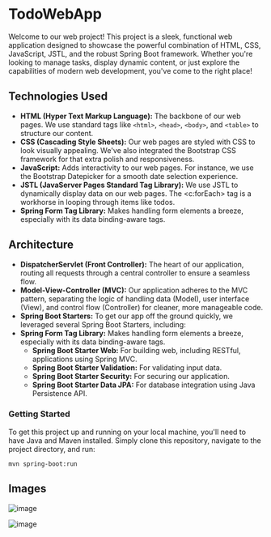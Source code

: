 # TodoWebApp
Welcome to our web project! This project is a sleek, functional web application designed to showcase the powerful combination of HTML, CSS, JavaScript, JSTL, and the robust Spring Boot framework. Whether you're looking to manage tasks, display dynamic content, or just explore the capabilities of modern web development, you've come to the right place!

## Technologies Used

- **HTML (Hyper Text Markup Language):** The backbone of our web pages. We use standard tags like `<html>`, `<head>`, `<body>`, and `<table>` to structure our content.
- **CSS (Cascading Style Sheets):** Our web pages are styled with CSS to look visually appealing. We've also integrated the Bootstrap CSS framework for that extra polish and responsiveness.
- **JavaScript:** Adds interactivity to our web pages. For instance, we use the Bootstrap Datepicker for a smooth date selection experience.
- **JSTL (JavaServer Pages Standard Tag Library):** We use JSTL to dynamically display data on our web pages. The <c:forEach> tag is a workhorse in looping through items like todos.
- **Spring Form Tag Library:** Makes handling form elements a breeze, especially with its data binding-aware tags.

## Architecture

- **DispatcherServlet (Front Controller):** The heart of our application, routing all requests through a central controller to ensure a seamless flow.
- **Model-View-Controller (MVC):** Our application adheres to the MVC pattern, separating the logic of handling data (Model), user interface (View), and control flow (Controller) for cleaner, more manageable code.
- **Spring Boot Starters:** To get our app off the ground quickly, we leveraged several Spring Boot Starters, including:
- **Spring Form Tag Library:** Makes handling form elements a breeze, especially with its data binding-aware tags.
  - **Spring Boot Starter Web:** For building web, including RESTful, applications using Spring MVC.
  - **Spring Boot Starter Validation:** For validating input data.
  - **Spring Boot Starter Security:** For securing our application.
  - **Spring Boot Starter Data JPA:** For database integration using Java Persistence API.

### Getting Started

To get this project up and running on your local machine, you'll need to have Java and Maven installed. Simply clone this repository, navigate to the project directory, and run:

```
mvn spring-boot:run
```

## Images
![image](https://github.com/utkarshsinh/TodoWebApp/assets/107430204/6b768c16-c740-4aab-8256-58908d864f09)

![image](https://github.com/utkarshsinh/TodoWebApp/assets/107430204/132a9fe0-2686-4478-895e-a266a4fdc641)


